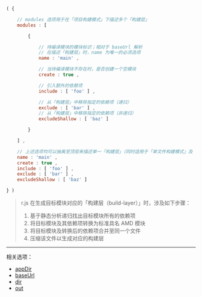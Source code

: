 ```js
( {

    // modules 选项用于在「项目构建模式」下描述多个「构建层」
    modules : [

        {

            // 待编译模块的模块标识；相对于 baseUrl 解析
            // 在描述「构建层」时，name 为唯一的必须选项
            name : 'main' ,

            // 当待编译模块不存在时，是否创建一个空模块
            create : true ,

            // 引入额外的依赖项
            include : [ 'foo' ] ,

            // 从「构建层」中移除指定的依赖项（递归）
            exclude : [ 'bar' ] ,
            // 从「构建层」中移除指定的依赖项（非递归）
            excludeShallow : [ 'baz' ]

        }

    ] ,

    // 上述选项均可以抽离至顶层来描述单一「构建层」（同时适用于「单文件构建模式」及「项目构建模式」）
    name : 'main' ,
    create : true ,
    include : [ 'foo' ] ,
    exclude : [ 'bar' ] ,
    excludeShallow : [ 'baz' ]

} )
```

> r.js 在生成目标模块对应的「构建层（build-layer）」时，涉及如下步骤：
>
> 1. 基于静态分析递归找出目标模块所有的依赖项
> 2. 将目标模块及其依赖项转换为标准具名 AMD 模块
> 3. 将目标模块及转换后的依赖项合并至同一个文件
> 4. 压缩该文件以生成对应的构建层

---

相关选项：

- [appDir](./appDir.md)
- [baseUrl](./baseUrl.md)
- [dir](./dir.md)
- [out](./out.md)
